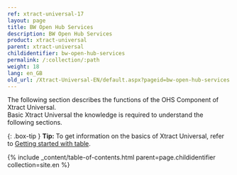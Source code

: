 ```yaml
---
ref: xtract-universal-17
layout: page
title: BW Open Hub Services
description: BW Open Hub Services
product: xtract-universal
parent: xtract-universal
childidentifier: bw-open-hub-services
permalink: /:collection/:path
weight: 18
lang: en_GB
old_url: /Xtract-Universal-EN/default.aspx?pageid=bw-open-hub-services
---
```

The following section describes the functions of the OHS Component of Xtract Universal. <br>
Basic Xtract Universal the knowledge is required to understand the following sections. <br>

{: .box-tip }
**Tip:** To get information on the basics of Xtract Universal, refer to [Getting started with table](./getting-started-table). <br>

{% include _content/table-of-contents.html parent=page.childidentifier collection=site.en %}
<!--stackedit_data:
eyJoaXN0b3J5IjpbLTE2MjY1NzA0MzRdfQ==
-->
